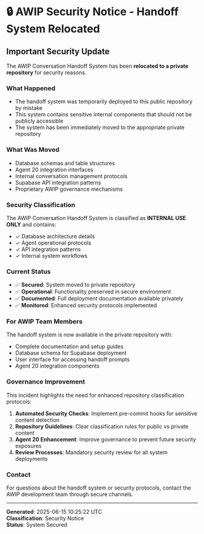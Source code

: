 # 🔒 AWIP Security Notice - Handoff System Relocated

## Important Security Update

The AWIP Conversation Handoff System has been **relocated to a private repository** for security reasons.

### What Happened
- The handoff system was temporarily deployed to this public repository by mistake
- This system contains sensitive internal components that should not be publicly accessible
- The system has been immediately moved to the appropriate private repository

### What Was Moved
- Database schemas and table structures
- Agent 20 integration interfaces  
- Internal conversation management protocols
- Supabase API integration patterns
- Proprietary AWIP governance mechanisms

### Security Classification
The AWIP Conversation Handoff System is classified as **INTERNAL USE ONLY** and contains:
- ✓ Database architecture details
- ✓ Agent operational protocols
- ✓ API integration patterns
- ✓ Internal system workflows

### Current Status
- ✅ **Secured**: System moved to private repository
- ✅ **Operational**: Functionality preserved in secure environment  
- ✅ **Documented**: Full deployment documentation available privately
- ✅ **Monitored**: Enhanced security protocols implemented

### For AWIP Team Members
The handoff system is now available in the private repository with:
- Complete documentation and setup guides
- Database schema for Supabase deployment
- User interface for accessing handoff prompts
- Agent 20 integration components

### Governance Improvement
This incident highlights the need for enhanced repository classification protocols:
1. **Automated Security Checks**: Implement pre-commit hooks for sensitive content detection
2. **Repository Guidelines**: Clear classification rules for public vs private content
3. **Agent 20 Enhancement**: Improve governance to prevent future security exposures
4. **Review Processes**: Mandatory security review for all system deployments

### Contact
For questions about the handoff system or security protocols, contact the AWIP development team through secure channels.

---
**Generated**: 2025-06-15 10:25:22 UTC  
**Classification**: Security Notice  
**Status**: System Secured
